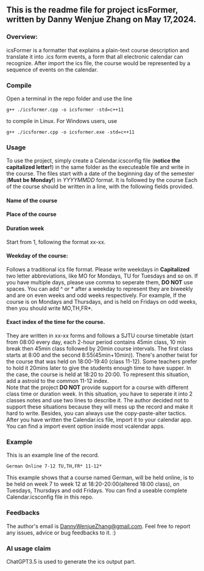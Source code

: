 ## This is the readme file for project icsFormer, written by Danny Wenjue Zhang on May 17,2024.
### Overview:
icsFormer is a formatter that explains a plain-text course description and translate it into .ics form events, a form that all electronic calendar can recognize. After import the ics file, the course would be represented by a sequence of events on the calendar.
### Compile
Open a terminal in the repo folder and use the line
```
g++ ./icsformer.cpp -o icsformer -std=c++11
```
to compile in Linux.
For Windows users, use
```
g++ ./icsformer.cpp -o icsformer.exe -std=c++11
```
### Usage
To use the project, simply create a Calendar.icsconfig file (**notice the capitalized letter!**) in the same folder as the executeable file and write in the course.
The files start with a date of the beginning day of the semester (**Must be Monday!**) in *YYYYMMDD* format. It is followed by the course 
Each of the course should be written in a line, with the following fields provided.
#### Name of the course
#### Place of the course
#### Duration week
Start from 1, following the format xx-xx.  
#### Weekday of the course:
Follows a traditional ics file format. Please write weekdays in **Capitalized** two letter abbreviations, like MO for Mondays, TU for Tuesdays and so on. If you have multiple days, please use comma to seperate them, **DO NOT** use spaces. You can add ^ or * after a weekday to represent they are biweekly and are on even weeks and odd weeks respectively.
For example, If the course is on Mondays and Thursdays, and is held on Fridays on odd weeks, then you should write MO,TH,FR*.  
#### Exact index of the time for the course.
 They are written in xx-xx forms and follows a SJTU course timetable (start from 08:00 every day, each 2-hour period contains 45min class, 10 min break then 45min class followed by 20min course intervals. The first class starts at 8:00 and the second 8:55(45min+10min)).
 There's another twist for the course that was held on 18:00-19:40 (class 11-12). Some teachers prefer to hold it 20mins later to give the students enough time to have supper. In the case, the course is held at 18:20 to 20:00. To represent this situation, add a astroid to the common 11-12 index.  
 Note that the project **DO NOT** provide support for a course with different class time or duration week. In this situation, you have to seperate it into 2 classes notes and use two lines to describe it. The author decided not to support these situations because they will mess up the record and make it hard to write. Besides, you can always use the copy-paste-alter tactics.  
 After you have written the Calendar.ics file, import it to your calendar app. You can find a import event option inside most vcalendar apps.
 ### Example
 This is an example line of the record.
 ```
 German Online 7-12 TU,TH,FR* 11-12*
 ```
 This example shows that a course named German, will be held online, is to be held on week 7 to week 12 at 18:20-20:00(altered 18:00 class), on Tuesdays, Thursdays and odd Fridays. 
 You can find a useable complete Calendar.icsconfig file in this repo.
 ### Feedbacks
 The author's email is DannyWenjueZhang@gmail.com. Feel free to report any issues, advice or bug feedbacks to it. :\)
 ### AI usage claim
 ChatGPT3.5 is used to generate the ics output part.

